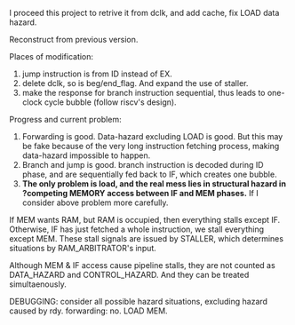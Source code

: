 I proceed this project to retrive it from dclk, and add cache, fix LOAD data hazard. 

Reconstruct from previous version. 

Places of modification: 
  1. jump instruction is from ID instead of EX. 
  2. delete dclk, so is beg/end_flag. And expand the use of staller. 
  3. make the response for branch instruction sequential, thus leads to one-clock cycle bubble (follow riscv's design). 

Progress and current problem: 
  1. Forwarding is good. Data-hazard excluding LOAD is good. But this may be fake because of the very long instruction fetching process, making data-hazard impossible to happen. 
  2. Branch and jump is good. branch instruction is decoded during ID phase, and are sequentially fed back to IF, which creates one bubble. 
  3. **The only problem is load, and the real mess lies in structural hazard in ?competing MEMORY access between IF and MEM phases.**
  If I consider above problem more carefully. 

If MEM wants RAM, but RAM is occupied, then everything stalls except IF. Otherwise, IF has just fetched a whole instruction, we stall everything except MEM. These stall signals are issued by STALLER, which determines situations by RAM_ARBITRATOR's input. 

Although MEM & IF access cause pipeline stalls, they are not counted as DATA_HAZARD and CONTROL_HAZARD. And they can be treated simultaenously. 


DEBUGGING: consider all possible hazard situations, excluding hazard caused by rdy. 
forwarding: no. LOAD MEM. 